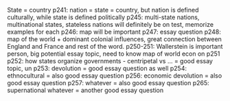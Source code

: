 
State = country
p241: nation = state = country, but nation is defined culturally, while state is defined politically
p245: multi-state nations, multinational states, stateless nations will definitely be on test, memorize examples for each
p246: map will be important
p247: essay question
p248: map of the world + dominant colonial influences, great connection between England and France and rest of the word.
p250-251: Wallerstein is important person, big potential essay topic, need to know map of world econ on p251
p252: how states organize governments - centripetal vs ... = good essay topic, un
p253: devolution = good essay question as well
p254: ethnocultural  = also good essay question
p256: economic devolution = also good essay question
p257: whatever = also good essay question
p265: supernational whatever = another good essay question